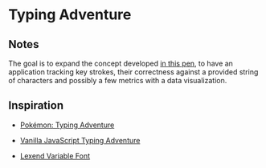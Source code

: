# Typing Adventure

## Notes

The goal is to expand the concept developed [in this pen](https://codepen.io/borntofrappe/pen/bzpQLa), to have an application tracking key strokes, their correctness against a provided string of characters and possibly a few metrics with a data visualization.

## Inspiration

- [Pokémon: Typing Adventure](https://en.wikipedia.org/wiki/Learn_with_Pok%C3%A9mon:_Typing_Adventure)

- [Vanilla JavaScript Typing Adventure](https://codepen.io/borntofrappe/pen/bzpQLa)

- [Lexend Variable Font](https://thomasjockin.github.io/lexend/)
